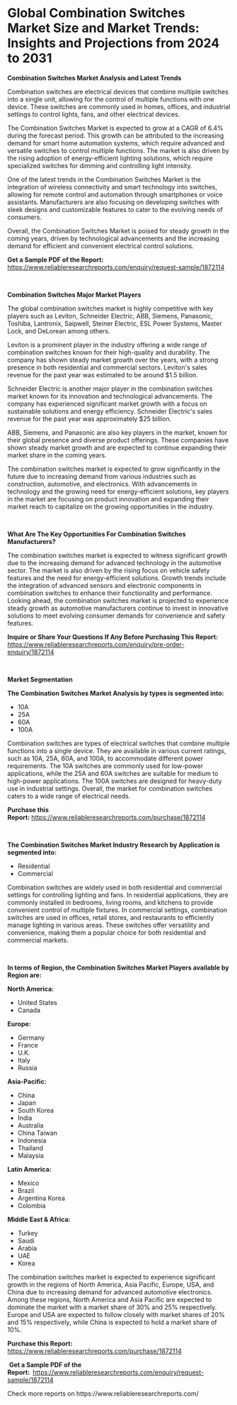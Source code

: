 <p><h1>Global Combination Switches Market Size and Market Trends: Insights and Projections from 2024 to 2031</h1></p><p><strong>Combination Switches Market Analysis and Latest Trends</strong></p>
<p><p>Combination switches are electrical devices that combine multiple switches into a single unit, allowing for the control of multiple functions with one device. These switches are commonly used in homes, offices, and industrial settings to control lights, fans, and other electrical devices.</p><p>The Combination Switches Market is expected to grow at a CAGR of 6.4% during the forecast period. This growth can be attributed to the increasing demand for smart home automation systems, which require advanced and versatile switches to control multiple functions. The market is also driven by the rising adoption of energy-efficient lighting solutions, which require specialized switches for dimming and controlling light intensity.</p><p>One of the latest trends in the Combination Switches Market is the integration of wireless connectivity and smart technology into switches, allowing for remote control and automation through smartphones or voice assistants. Manufacturers are also focusing on developing switches with sleek designs and customizable features to cater to the evolving needs of consumers.</p><p>Overall, the Combination Switches Market is poised for steady growth in the coming years, driven by technological advancements and the increasing demand for efficient and convenient electrical control solutions.</p></p>
<p><strong>Get a Sample PDF of the Report:&nbsp;</strong> <a href="https://www.reliableresearchreports.com/enquiry/request-sample/1872114">https://www.reliableresearchreports.com/enquiry/request-sample/1872114</a></p>
<p>&nbsp;</p>
<p><strong>Combination Switches Major Market Players</strong></p>
<p><p>The global combination switches market is highly competitive with key players such as Leviton, Schneider Electric, ABB, Siemens, Panasonic, Toshiba, Lantronix, Saipwell, Steiner Electric, ESL Power Systems, Master Lock, and DeLorean among others.</p><p>Leviton is a prominent player in the industry offering a wide range of combination switches known for their high-quality and durability. The company has shown steady market growth over the years, with a strong presence in both residential and commercial sectors. Leviton's sales revenue for the past year was estimated to be around $1.5 billion.</p><p>Schneider Electric is another major player in the combination switches market known for its innovation and technological advancements. The company has experienced significant market growth with a focus on sustainable solutions and energy efficiency. Schneider Electric's sales revenue for the past year was approximately $25 billion.</p><p>ABB, Siemens, and Panasonic are also key players in the market, known for their global presence and diverse product offerings. These companies have shown steady market growth and are expected to continue expanding their market share in the coming years.</p><p>The combination switches market is expected to grow significantly in the future due to increasing demand from various industries such as construction, automotive, and electronics. With advancements in technology and the growing need for energy-efficient solutions, key players in the market are focusing on product innovation and expanding their market reach to capitalize on the growing opportunities in the industry.</p></p>
<p>&nbsp;</p>
<p><strong>What Are The Key Opportunities For Combination Switches Manufacturers?</strong></p>
<p><p>The combination switches market is expected to witness significant growth due to the increasing demand for advanced technology in the automotive sector. The market is also driven by the rising focus on vehicle safety features and the need for energy-efficient solutions. Growth trends include the integration of advanced sensors and electronic components in combination switches to enhance their functionality and performance. Looking ahead, the combination switches market is projected to experience steady growth as automotive manufacturers continue to invest in innovative solutions to meet evolving consumer demands for convenience and safety features.</p></p>
<p><strong>Inquire or Share Your Questions If Any Before Purchasing This Report:</strong> <a href="https://www.reliableresearchreports.com/enquiry/pre-order-enquiry/1872114">https://www.reliableresearchreports.com/enquiry/pre-order-enquiry/1872114</a></p>
<p>&nbsp;</p>
<p><strong>Market Segmentation</strong></p>
<p><strong>The Combination Switches Market Analysis by types is segmented into:</strong></p>
<p><ul><li>10A</li><li>25A</li><li>60A</li><li>100A</li></ul></p>
<p><p>Combination switches are types of electrical switches that combine multiple functions into a single device. They are available in various current ratings, such as 10A, 25A, 60A, and 100A, to accommodate different power requirements. The 10A switches are commonly used for low-power applications, while the 25A and 60A switches are suitable for medium to high-power applications. The 100A switches are designed for heavy-duty use in industrial settings. Overall, the market for combination switches caters to a wide range of electrical needs.</p></p>
<p><strong>Purchase this Report:&nbsp;</strong><a href="https://www.reliableresearchreports.com/purchase/1872114">https://www.reliableresearchreports.com/purchase/1872114</a></p>
<p>&nbsp;</p>
<p><strong>The Combination Switches Market Industry Research by Application is segmented into:</strong></p>
<p><ul><li>Residential</li><li>Commercial</li></ul></p>
<p><p>Combination switches are widely used in both residential and commercial settings for controlling lighting and fans. In residential applications, they are commonly installed in bedrooms, living rooms, and kitchens to provide convenient control of multiple fixtures. In commercial settings, combination switches are used in offices, retail stores, and restaurants to efficiently manage lighting in various areas. These switches offer versatility and convenience, making them a popular choice for both residential and commercial markets.</p></p>
<p>&nbsp;</p>
<p><strong>In terms of Region, the Combination Switches Market Players available by Region are:</strong></p>
<p>
    <p> <strong> North America: </strong>
        <ul>
            <li>United States</li>
            <li>Canada</li>
        </ul>
        </p> 
    <p> <strong> Europe: </strong>
        <ul>
            <li>Germany</li>
            <li>France</li>
            <li>U.K.</li>
            <li>Italy</li>
            <li>Russia</li>
        </ul>
        </p> 
    <p> <strong> Asia-Pacific: </strong>
        <ul>
            <li>China</li>
            <li>Japan</li>
            <li>South Korea</li>
            <li>India</li>
            <li>Australia</li>
            <li>China Taiwan</li>
            <li>Indonesia</li>
            <li>Thailand</li>
            <li>Malaysia</li>
        </ul>
        </p> 
    <p> <strong> Latin America: </strong>
        <ul>
            <li>Mexico</li>
            <li>Brazil</li>
            <li>Argentina Korea</li>
            <li>Colombia</li>
        </ul>
        </p> 
    <p> <strong> Middle East & Africa: </strong>
        <ul>
            <li>Turkey</li>
            <li>Saudi</li>
            <li>Arabia</li>
            <li>UAE</li>
            <li>Korea</li>
        </ul>
    </p>
    </p>
<p><p>The combination switches market is expected to experience significant growth in the regions of North America, Asia Pacific, Europe, USA, and China due to increasing demand for advanced automotive electronics. Among these regions, North America and Asia Pacific are expected to dominate the market with a market share of 30% and 25% respectively. Europe and USA are expected to follow closely with market shares of 20% and 15% respectively, while China is expected to hold a market share of 10%.</p></p>
<p><strong>Purchase this Report: </strong><a href="https://www.reliableresearchreports.com/purchase/1872114">https://www.reliableresearchreports.com/purchase/1872114</a></p>
<p>&nbsp;<strong>Get a Sample PDF of the Report:&nbsp;&nbsp;</strong><a href="https://www.reliableresearchreports.com/enquiry/request-sample/1872114">https://www.reliableresearchreports.com/enquiry/request-sample/1872114</a></p>
<p><strong></strong></p>
<p>Check more reports on https://www.reliableresearchreports.com/</p>